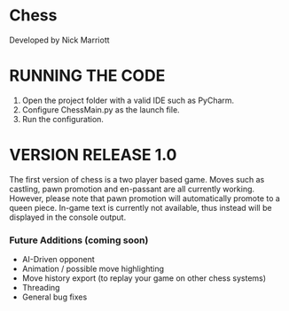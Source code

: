 # Chess

Developed by Nick Marriott

# RUNNING THE CODE
1. Open the project folder with a valid IDE such as PyCharm.
2. Configure ChessMain.py as the launch file.
3. Run the configuration. 

# VERSION RELEASE 1.0
The first version of chess is a two player based game. Moves such as castling, pawn promotion and en-passant are all currently working. However, please note that pawn promotion will automatically promote to a queen piece. In-game text is currently not available, thus instead will be displayed in the console output.

### Future Additions (coming soon)
* AI-Driven opponent
* Animation / possible move highlighting
* Move history export (to replay your game on other chess systems)
* Threading
* General bug fixes
